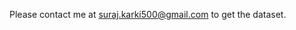 Please contact me at [suraj.karki500@gmail.com](mailto:suraj.karki500@gmail.com) to get the dataset.
